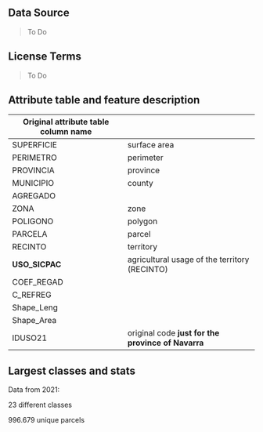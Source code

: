 ## Data Source
> To Do
## License Terms
> To Do

## Attribute table and feature description
| Original attribute table column name |                                       |
| ------------------------------------ |---------------------------------------|
| SUPERFICIE                           | surface area                          |
| PERIMETRO                            | perimeter                             |
| PROVINCIA                            | province                              |
| MUNICIPIO                            | county                                |
| AGREGADO                             |                                       |
| ZONA                                 | zone                                  |
| POLIGONO                             | polygon                               |
| PARCELA                              | parcel                                |
| RECINTO                              | territory                             |
| **USO_SICPAC**                       | agricultural usage of the territory (RECINTO)|
| COEF_REGAD                           |                                       |
| C_REFREG                             |                                       |
| Shape_Leng                           |                                       |
| Shape_Area                           |                                       |
| IDUSO21                              | original code **just for the province of Navarra**|


## Largest classes and stats
Data from 2021:

23 different classes

996.679 unique parcels
